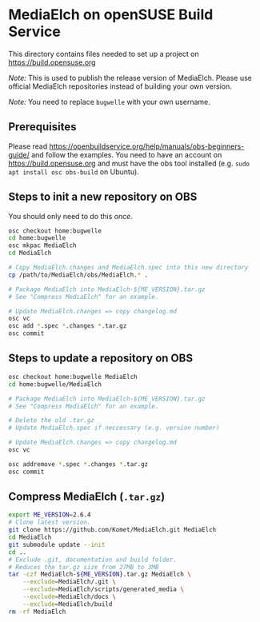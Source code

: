 # MediaElch on openSUSE Build Service

This directory contains files needed to set up a project on
https://build.opensuse.org

*Note:* This is used to publish the release version of MediaElch.
Please use official MediaElch repositories instead of building
your own version.

*Note:* You need to replace `bugwelle` with your own username.

## Prerequisites

Please read https://openbuildservice.org/help/manuals/obs-beginners-guide/
and follow the examples. You need to have an account on
https://build.opensuse.org and must have the obs tool installed (e.g.
`sudo apt install osc obs-build` on Ubuntu).

## Steps to init a new repository on OBS
You should only need to do this *once*.

```sh
osc checkout home:bugwelle
cd home:bugwelle
osc mkpac MediaElch
cd MediaElch

# Copy MediaElch.changes and MediaElch.spec into this new directory
cp /path/to/MediaElch/obs/MediaElch.* .

# Package MediaElch into MediaElch-${ME_VERSION}.tar.gz 
# See "Compress MediaElch" for an example.

# Update MediaElch.changes => copy changelog.md
osc vc
osc add *.spec *.changes *.tar.gz
osc commit
```

## Steps to update a repository on OBS

```sh
osc checkout home:bugwelle MediaElch
cd home:bugwelle/MediaElch

# Package MediaElch into MediaElch-${ME_VERSION}.tar.gz 
# See "Compress MediaElch" for an example.

# Delete the old .tar.gz
# Update MediaElch.spec if neccessary (e.g. version number)

# Update MediaElch.changes => copy changelog.md
osc vc

osc addremove *.spec *.changes *.tar.gz
osc commit
```

## Compress MediaElch (`.tar.gz`)

```sh
export ME_VERSION=2.6.4
# Clone latest version.
git clone https://github.com/Komet/MediaElch.git MediaElch
cd MediaElch
git submodule update --init
cd ..
# Exclude .git, documentation and build folder.
# Reduces the tar.gz size from 27MB to 3MB
tar -czf MediaElch-${ME_VERSION}.tar.gz MediaElch \
	--exclude=MediaElch/.git \
	--exclude=MediaElch/scripts/generated_media \
	--exclude=MediaElch/docs \
	--exclude=MediaElch/build
rm -rf MediaElch
```
